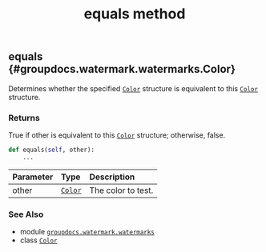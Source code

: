 ﻿---
title: equals method
second_title: GroupDocs.Watermark for Python via .NET API References
description: 
type: docs
url: /python-net/groupdocs.watermark.watermarks/color/equals/
is_root: false
weight: 20
---

## equals {#groupdocs.watermark.watermarks.Color}

Determines whether the specified [`Color`](/watermark/python-net/groupdocs.watermark.watermarks/color) structure is equivalent to this [`Color`](/watermark/python-net/groupdocs.watermark.watermarks/color) structure.


### Returns 


True if other is equivalent to this [`Color`](/watermark/python-net/groupdocs.watermark.watermarks/color) structure; otherwise, false.


```python
def equals(self, other):
    ...
```


| Parameter | Type | Description |
| :- | :- | :- |
| other | [`Color`](/watermark/python-net/groupdocs.watermark.watermarks/color) | The color to test. |



### See Also
* module [`groupdocs.watermark.watermarks`](../../)
* class [`Color`](/watermark/python-net/groupdocs.watermark.watermarks/color)
